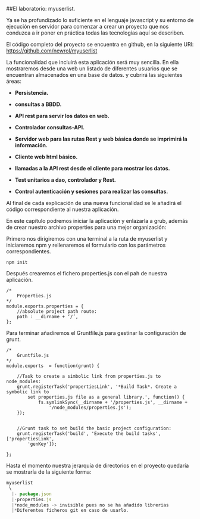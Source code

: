 ##El laboratorio: myuserlist.


Ya se ha profundizado lo  suficiente en el lenguaje javascript y su entorno de ejecución en servidor para comenzar a crear un proyecto que nos conduzca a ir poner en práctica todas las tecnologías aquí se describen.

El código completo del proyecto se encuentra en github, en la siguiente URl:
https://github.com/newrol/myuserlist

La funcionalidad que incluirá esta aplicación será muy sencilla. En ella mostraremos desde una web un listado de diferentes usuarios que se encuentran almacenados en una base de datos. y cubrirá las siguientes áreas:

* **Persistencia.**

* **consultas a BBDD.**

* **API rest para servir los datos en web.**

* **Controlador consultas-API.**

* **Servidor web para las rutas Rest y web básica donde se imprimirá la información.**

* **Cliente web html básico.**

* **llamadas a la API rest desde el cliente para mostrar los datos.**

* **Test unitarios a dao, controlador y Rest.**

* **Control autenticación y sesiones para realizar las consultas.**


Al final de cada explicación de una nueva funcionalidad se le añadirá el código correspondiente al nuestra aplicación.

En este capítulo podremos iniciar la aplicación y enlazarla a grub, además de crear nuestro archivo properties para una mejor organización:


Primero nos dirigiremos con una terminal a la ruta de myuserlist y iniciaremos npm y rellenaremos el formulario con los parámetros correspondientes.

	npm init

Después crearemos el fichero properties.js con el pah de nuestra aplicación.

	/*	
        Properties.js
	*/
	module.exports.properties = {
		//absolute project path route:
		path : __dirname + ‘/’,
	};

Para terminar añadiremos el Gruntfile.js para gestinar la configuración de grunt.

    /*	
        Gruntfile.js
	*/
	module.exports  = function(grunt) {
		
		//Task to create a simbolic link from properties.js to node_modules:	
		grunt.registerTask('propertiesLink', '*Build Task*. Create a symbolic link to 
            set properties.js file as a general library.', function() {
  				fs.symlinkSync(__dirname + '/properties.js', __dirname +  
                    '/node_modules/properties.js');
		});

		
		//Grunt task to set build the basic project configuration:
		grunt.registerTask('build', 'Execute the build tasks', ['propertiesLink', 
            'genKey']);

	};
 
Hasta el momento nuestra jerarquía de directorios en el proyecto quedaría se mostraría de la siguiente forma:



```javascript
myuserlist
 \
  |- package.json
  |-properties.js	
  |*node_modules -> invisible pues no se ha añadido librerias
  |*Diferentes ficheros git en caso de usarlo.
```